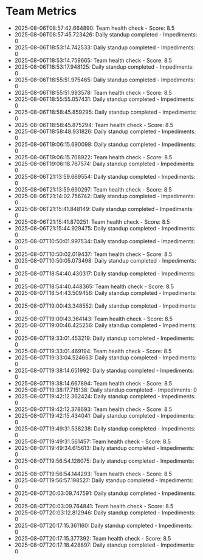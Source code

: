 # Team Metrics

- 2025-08-06T08:57:42.664890: Team health check - Score: 8.5
- 2025-08-06T08:57:45.723426: Daily standup completed - Impediments: 0
- 2025-08-06T18:53:14.742533: Daily standup completed - Impediments: 0
- 2025-08-06T18:53:14.759665: Team health check - Score: 8.5
- 2025-08-06T18:53:17.948125: Daily standup completed - Impediments: 0
- 2025-08-06T18:55:51.975465: Daily standup completed - Impediments: 0
- 2025-08-06T18:55:51.993578: Team health check - Score: 8.5
- 2025-08-06T18:55:55.057431: Daily standup completed - Impediments: 0
- 2025-08-06T18:58:45.859295: Daily standup completed - Impediments: 0
- 2025-08-06T18:58:45.875294: Team health check - Score: 8.5
- 2025-08-06T18:58:48.931826: Daily standup completed - Impediments: 0
- 2025-08-06T19:06:15.690098: Daily standup completed - Impediments: 0
- 2025-08-06T19:06:15.708922: Team health check - Score: 8.5
- 2025-08-06T19:06:18.767574: Daily standup completed - Impediments: 0
- 2025-08-06T21:13:59.669554: Daily standup completed - Impediments: 0
- 2025-08-06T21:13:59.690297: Team health check - Score: 8.5
- 2025-08-06T21:14:02.756742: Daily standup completed - Impediments: 0
- 2025-08-06T21:15:41.848149: Daily standup completed - Impediments: 0
- 2025-08-06T21:15:41.870251: Team health check - Score: 8.5
- 2025-08-06T21:15:44.929475: Daily standup completed - Impediments: 0
- 2025-08-07T10:50:01.997534: Daily standup completed - Impediments: 0
- 2025-08-07T10:50:02.019437: Team health check - Score: 8.5
- 2025-08-07T10:50:05.073498: Daily standup completed - Impediments: 0
- 2025-08-07T18:54:40.430317: Daily standup completed - Impediments: 0
- 2025-08-07T18:54:40.448365: Team health check - Score: 8.5
- 2025-08-07T18:54:43.509456: Daily standup completed - Impediments: 0
- 2025-08-07T19:00:43.348552: Daily standup completed - Impediments: 0
- 2025-08-07T19:00:43.364143: Team health check - Score: 8.5
- 2025-08-07T19:00:46.425256: Daily standup completed - Impediments: 0
- 2025-08-07T19:33:01.453219: Daily standup completed - Impediments: 0
- 2025-08-07T19:33:01.469194: Team health check - Score: 8.5
- 2025-08-07T19:33:04.524663: Daily standup completed - Impediments: 0
- 2025-08-07T19:38:14.651992: Daily standup completed - Impediments: 0
- 2025-08-07T19:38:14.667894: Team health check - Score: 8.5
- 2025-08-07T19:38:17.715138: Daily standup completed - Impediments: 0
- 2025-08-07T19:42:12.362424: Daily standup completed - Impediments: 0
- 2025-08-07T19:42:12.378693: Team health check - Score: 8.5
- 2025-08-07T19:42:15.434041: Daily standup completed - Impediments: 0
- 2025-08-07T19:49:31.538238: Daily standup completed - Impediments: 0
- 2025-08-07T19:49:31.561457: Team health check - Score: 8.5
- 2025-08-07T19:49:34.615613: Daily standup completed - Impediments: 0
- 2025-08-07T19:56:54.128075: Daily standup completed - Impediments: 0
- 2025-08-07T19:56:54.144293: Team health check - Score: 8.5
- 2025-08-07T19:56:57.198527: Daily standup completed - Impediments: 0
- 2025-08-07T20:03:09.747591: Daily standup completed - Impediments: 0
- 2025-08-07T20:03:09.764841: Team health check - Score: 8.5
- 2025-08-07T20:03:12.812946: Daily standup completed - Impediments: 0
- 2025-08-07T20:17:15.361160: Daily standup completed - Impediments: 0
- 2025-08-07T20:17:15.377392: Team health check - Score: 8.5
- 2025-08-07T20:17:18.428897: Daily standup completed - Impediments: 0
